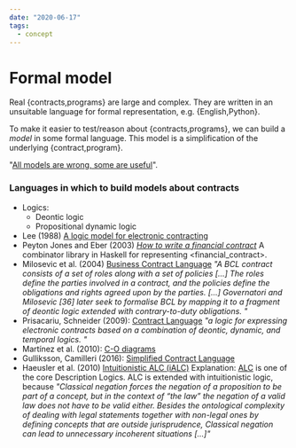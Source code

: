 ```yaml
---
date: "2020-06-17"
tags:
  - concept
---
```


# Formal model

Real {contracts,programs} are large and complex.
They are written in an unsuitable language for formal representation, e.g. {English,Python}.

To make it easier to test/reason about {contracts,programs}, we can build a _model_ in some formal language. This model is a simplification of the underlying {contract,program}.

"[All models are wrong, some are useful](https://en.wikipedia.org/wiki/All_models_are_wrong)".


### Languages in which to build models about contracts

- Logics:
  - Deontic logic
  - Propositional dynamic logic
- Lee (1988) [A logic model for electronic contracting](https://www.sciencedirect.com/science/article/abs/pii/0167923688900966)
- Peyton Jones and Eber (2003) _[How to write a financial contract](http://citeseerx.ist.psu.edu/viewdoc/summary?doi=10.1.1.14.7885)_ A combinator library in Haskell for representing <financial_contract>.
- Milosevic et al. (2004) [Business Contract Language](https://www.researchgate.net/publication/4085228_On_design_and_implementation_of_a_contract_monitoring_facility) _"A BCL contract consists of a set of roles along with a set of policies […] The roles define the parties involved in a contract, and the policies define the obligations and rights agreed upon by the parties. […] Governatori and Milosevic [36] later seek to formalise BCL by mapping it to a fragment of deontic logic extended with contrary-to-duty obligations. "_
- Prisacariu, Schneider (2009): [Contract Language](http://www.cse.chalmers.se/~gersch/icail09.pdf) _"a logic for expressing electronic contracts based on a combination of deontic, dynamic, and temporal logics. "_
- Martínez et al. (2010): [C-O diagrams](http://www.cse.chalmers.se/~gersch/scc2010.pdf)
- Gulliksson, Camilleri (2016): [Simplified Contract Language](http://publications.lib.chalmers.se/records/fulltext/243893/243893.pdf)
- Haeusler et al. (2010) [Intuitionistic ALC (iALC)](http://arademaker.github.io/files/loait2010-article.pdf)
  Explanation: [ALC](https://en.wikipedia.org/wiki/Description_logic#The_description_logic_ALC) is one of the core Description Logics. ALC is extended with intuitionistic logic, because _"Classical negation forces the negation of a proposition to be part of a concept, but in the context of “the law” the negation of a valid law does not have to be valid either. Besides the ontological complexity of dealing with legal statements together with non-legal ones by defining concepts that are outside jurisprudence, Classical negation can lead to unnecessary incoherent situations […]"_
